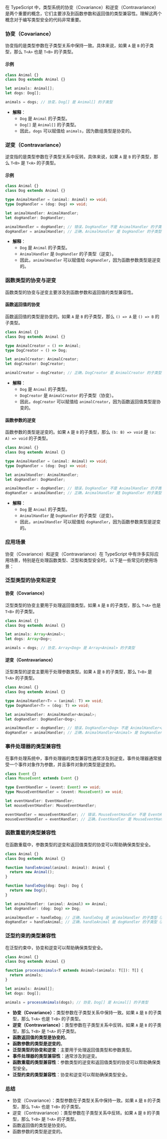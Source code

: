 在 TypeScript 中，类型系统的协变（Covariance）和逆变（Contravariance）是两个重要的概念，它们主要涉及到函数参数和返回值的类型兼容性。理解这两个概念对于编写类型安全的代码非常重要。

### 协变（Covariance）

协变指的是类型参数在子类型关系中保持一致。具体来说，如果 `A` 是 `B` 的子类型，那么 `T<A>` 也是 `T<B>` 的子类型。

#### 示例

```typescript
class Animal {}
class Dog extends Animal {}

let animals: Animal[];
let dogs: Dog[];

animals = dogs; // 协变，Dog[] 是 Animal[] 的子类型
```

- **解释**：
  - `Dog` 是 `Animal` 的子类型。
  - `Dog[]` 是 `Animal[]` 的子类型。
  - 因此，`dogs` 可以赋值给 `animals`，因为数组类型是协变的。



### 逆变（Contravariance）

逆变指的是类型参数在子类型关系中反转。具体来说，如果 `A` 是 `B` 的子类型，那么 `T<B>` 是 `T<A>` 的子类型。

#### 示例

```typescript
class Animal {}
class Dog extends Animal {}

type AnimalHandler = (animal: Animal) => void;
type DogHandler = (dog: Dog) => void;

let animalHandler: AnimalHandler;
let dogHandler: DogHandler;

animalHandler = dogHandler; // 错误，DogHandler 不是 AnimalHandler 的子类型
dogHandler = animalHandler; // 正确，AnimalHandler 是 DogHandler 的子类型（逆变）
```

- **解释**：
  - `Dog` 是 `Animal` 的子类型。
  - `AnimalHandler` 是 `DogHandler` 的子类型（逆变）。
  - 因此，`animalHandler` 可以赋值给 `dogHandler`，因为函数参数类型是逆变的。



### 函数类型的协变与逆变

函数类型的协变与逆变主要涉及到函数参数和返回值的类型兼容性。

#### 函数返回值的协变

函数返回值的类型是协变的。如果 `A` 是 `B` 的子类型，那么 `() => A` 是 `() => B` 的子类型。

```typescript
class Animal {}
class Dog extends Animal {}

type AnimalCreator = () => Animal;
type DogCreator = () => Dog;

let animalCreator: AnimalCreator;
let dogCreator: DogCreator;

animalCreator = dogCreator; // 正确，DogCreator 是 AnimalCreator 的子类型（协变）
```

- **解释**：
  - `Dog` 是 `Animal` 的子类型。
  - `DogCreator` 是 `AnimalCreator` 的子类型（协变）。
  - 因此，`dogCreator` 可以赋值给 `animalCreator`，因为函数返回值类型是协变的。

#### 函数参数的逆变

函数参数的类型是逆变的。如果 `A` 是 `B` 的子类型，那么 `(b: B) => void` 是 `(a: A) => void` 的子类型。

```typescript
class Animal {}
class Dog extends Animal {}

type AnimalHandler = (animal: Animal) => void;
type DogHandler = (dog: Dog) => void;

let animalHandler: AnimalHandler;
let dogHandler: DogHandler;

animalHandler = dogHandler; // 错误，DogHandler 不是 AnimalHandler 的子类型
dogHandler = animalHandler; // 正确，AnimalHandler 是 DogHandler 的子类型（逆变）
```

- **解释**：
  - `Dog` 是 `Animal` 的子类型。
  - `AnimalHandler` 是 `DogHandler` 的子类型（逆变）。
  - 因此，`animalHandler` 可以赋值给 `dogHandler`，因为函数参数类型是逆变的。



### 应用场景

协变（Covariance）和逆变（Contravariance）在 TypeScript 中有许多实际应用场景，特别是在处理函数类型、泛型和类型安全时。以下是一些常见的使用场景：

### 泛型类型的协变和逆变

#### 协变（Covariance）

泛型类型的协变主要用于处理返回值类型。如果 `A` 是 `B` 的子类型，那么 `T<A>` 也是 `T<B>` 的子类型。

```typescript
class Animal {}
class Dog extends Animal {}

let animals: Array<Animal>;
let dogs: Array<Dog>;

animals = dogs; // 协变，Array<Dog> 是 Array<Animal> 的子类型
```

#### 逆变（Contravariance）

泛型类型的逆变主要用于处理参数类型。如果 `A` 是 `B` 的子类型，那么 `T<B>` 是 `T<A>` 的子类型。

```typescript
class Animal {}
class Dog extends Animal {}

type AnimalHandler<T> = (animal: T) => void;
type DogHandler<T> = (dog: T) => void;

let animalHandler: AnimalHandler<Animal>;
let dogHandler: DogHandler<Dog>;

animalHandler = dogHandler; // 错误，DogHandler<Dog> 不是 AnimalHandler<Animal> 的子类型
dogHandler = animalHandler; // 正确，AnimalHandler<Animal> 是 DogHandler<Dog> 的子类型（逆变）
```



### 事件处理器的类型兼容性

在事件处理系统中，事件处理器的类型兼容性通常涉及到逆变。事件处理器通常接受一个事件对象作为参数，并且事件对象的类型是逆变的。

```typescript
class Event {}
class MouseEvent extends Event {}

type EventHandler = (event: Event) => void;
type MouseEventHandler = (event: MouseEvent) => void;

let eventHandler: EventHandler;
let mouseEventHandler: MouseEventHandler;

eventHandler = mouseEventHandler; // 错误，MouseEventHandler 不是 EventHandler 的子类型
mouseEventHandler = eventHandler; // 正确，EventHandler 是 MouseEventHandler 的子类型（逆变）
```



### 函数重载的类型兼容性

在函数重载中，参数类型的逆变和返回值类型的协变可以帮助确保类型安全。

```typescript
class Animal {}
class Dog extends Animal {}

function handleAnimal(animal: Animal): Animal {
  return new Animal();
}

function handleDog(dog: Dog): Dog {
  return new Dog();
}

let animalHandler: (animal: Animal) => Animal;
let dogHandler: (dog: Dog) => Dog;

animalHandler = handleDog; // 正确，handleDog 是 animalHandler 的子类型（协变）
dogHandler = handleAnimal; // 正确，handleAnimal 是 dogHandler 的子类型（逆变）
```



### 泛型约束的类型兼容性

在泛型约束中，协变和逆变可以帮助确保类型安全。

```typescript
class Animal {}
class Dog extends Animal {}

function processAnimals<T extends Animal>(animals: T[]): T[] {
  return animals;
}

let animals: Animal[];
let dogs: Dog[];

animals = processAnimals(dogs); // 协变，Dog[] 是 Animal[] 的子类型
```





- **协变（Covariance）**：类型参数在子类型关系中保持一致。如果 `A` 是 `B` 的子类型，那么 `T<A>` 也是 `T<B>` 的子类型。
- **逆变（Contravariance）**：类型参数在子类型关系中反转。如果 `A` 是 `B` 的子类型，那么 `T<B>` 是 `T<A>` 的子类型。
- **函数返回值的类型是协变的**。
- **函数参数的类型是逆变的**。
- **泛型类型的协变和逆变**：主要用于处理返回值类型和参数类型。
- **事件处理器的类型兼容性**：通常涉及到逆变。
- **函数重载的类型兼容性**：参数类型的逆变和返回值类型的协变可以帮助确保类型安全。
- **泛型约束的类型兼容性**：协变和逆变可以帮助确保类型安全。



### 总结

- 协变（Covariance）：类型参数在子类型关系中保持一致。如果 `A` 是 `B` 的子类型，那么 `T<A>` 也是 `T<B>` 的子类型。
- 逆变（Contravariance）：类型参数在子类型关系中反转。如果 `A` 是 `B` 的子类型，那么 `T<B>` 是 `T<A>` 的子类型。
- 函数返回值的类型是协变的。
- 函数参数的类型是逆变的。


